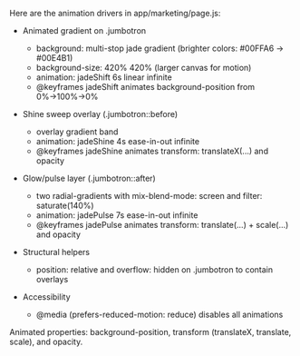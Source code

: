 Here are the animation drivers in app/marketing/page.js:

- Animated gradient on .jumbotron
  - background: multi-stop jade gradient (brighter colors: #00FFA6 → #00E4B1)
  - background-size: 420% 420% (larger canvas for motion)
  - animation: jadeShift 6s linear infinite
  - @keyframes jadeShift animates background-position from 0%→100%→0%

- Shine sweep overlay (.jumbotron::before)
  - overlay gradient band
  - animation: jadeShine 4s ease-in-out infinite
  - @keyframes jadeShine animates transform: translateX(...) and opacity

- Glow/pulse layer (.jumbotron::after)
  - two radial-gradients with mix-blend-mode: screen and filter: saturate(140%)
  - animation: jadePulse 7s ease-in-out infinite
  - @keyframes jadePulse animates transform: translate(...) + scale(...) and opacity

- Structural helpers
  - position: relative and overflow: hidden on .jumbotron to contain overlays

- Accessibility
  - @media (prefers-reduced-motion: reduce) disables all animations

Animated properties: background-position, transform (translateX, translate, scale), and opacity.